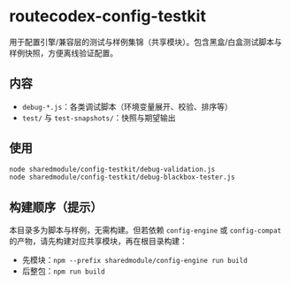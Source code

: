 # routecodex-config-testkit

用于配置引擎/兼容层的测试与样例集锦（共享模块）。包含黑盒/白盒测试脚本与样例快照，方便离线验证配置。

## 内容
- `debug-*.js`：各类调试脚本（环境变量展开、校验、排序等）
- `test/` 与 `test-snapshots/`：快照与期望输出

## 使用
```bash
node sharedmodule/config-testkit/debug-validation.js
node sharedmodule/config-testkit/debug-blackbox-tester.js
```

## 构建顺序（提示）
本目录多为脚本与样例，无需构建。但若依赖 `config-engine` 或 `config-compat` 的产物，请先构建对应共享模块，再在根目录构建：
- 先模块：`npm --prefix sharedmodule/config-engine run build`
- 后整包：`npm run build`


